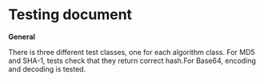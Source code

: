 <h1>Testing document</h1>

**General**

There is three different test classes, one for each algorithm class. For MD5 and SHA-1, tests check that they return correct hash.For Base64, encoding and decoding is tested.

